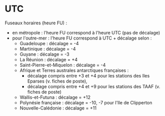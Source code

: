 # UTC

Fuseaux horaires (heure FU) :

- en métropole : l'heure FU correspond à l'heure UTC (pas de décalage)
- pour l'outre-mer : l'heure FU correspond à UTC + décalage selon :
  - Guadeloupe : décalage = -4
  - Martinique : décalage = -4
  - Guyane : décalage = -3
  - La Réunion : décalage = +4
  - Saint-Pierre-et-Miquelon : décalage = -4
  - Afrique et Terres australes antarctiques françaises :
    - décalage compris entre +3 et +4 pour les stations des Iles Eparses (v. fiches de poste),
    - décalage compris entre +4 et +9 pour les stations des TAAF (v. fiches de poste)
  - Wallis-et-Futuna : décalage = +12
  - Polynésie française : décalage = -10, -7 pour l'Ile de Clipperton
  - Nouvelle-Calédonie : décalage = +11
